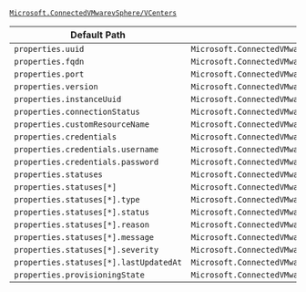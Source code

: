 [`Microsoft.ConnectedVMwarevSphere/VCenters`](https://docs.microsoft.com/en-us/azure/templates/microsoft.connectedvmwarevsphere/vcenters)

| Default Path | Alias |
|---|---|
| `properties.uuid` | `Microsoft.ConnectedVMwarevSphere/vcenters/uuid` |
| `properties.fqdn` | `Microsoft.ConnectedVMwarevSphere/vcenters/fqdn` |
| `properties.port` | `Microsoft.ConnectedVMwarevSphere/vcenters/port` |
| `properties.version` | `Microsoft.ConnectedVMwarevSphere/vcenters/version` |
| `properties.instanceUuid` | `Microsoft.ConnectedVMwarevSphere/vcenters/instanceUuid` |
| `properties.connectionStatus` | `Microsoft.ConnectedVMwarevSphere/vcenters/connectionStatus` |
| `properties.customResourceName` | `Microsoft.ConnectedVMwarevSphere/vcenters/customResourceName` |
| `properties.credentials` | `Microsoft.ConnectedVMwarevSphere/vcenters/credentials` |
| `properties.credentials.username` | `Microsoft.ConnectedVMwarevSphere/vcenters/credentials.username` |
| `properties.credentials.password` | `Microsoft.ConnectedVMwarevSphere/vcenters/credentials.password` |
| `properties.statuses` | `Microsoft.ConnectedVMwarevSphere/vcenters/statuses` |
| `properties.statuses[*]` | `Microsoft.ConnectedVMwarevSphere/vcenters/statuses[*]` |
| `properties.statuses[*].type` | `Microsoft.ConnectedVMwarevSphere/vcenters/statuses[*].type` |
| `properties.statuses[*].status` | `Microsoft.ConnectedVMwarevSphere/vcenters/statuses[*].status` |
| `properties.statuses[*].reason` | `Microsoft.ConnectedVMwarevSphere/vcenters/statuses[*].reason` |
| `properties.statuses[*].message` | `Microsoft.ConnectedVMwarevSphere/vcenters/statuses[*].message` |
| `properties.statuses[*].severity` | `Microsoft.ConnectedVMwarevSphere/vcenters/statuses[*].severity` |
| `properties.statuses[*].lastUpdatedAt` | `Microsoft.ConnectedVMwarevSphere/vcenters/statuses[*].lastUpdatedAt` |
| `properties.provisioningState` | `Microsoft.ConnectedVMwarevSphere/vcenters/provisioningState` |

